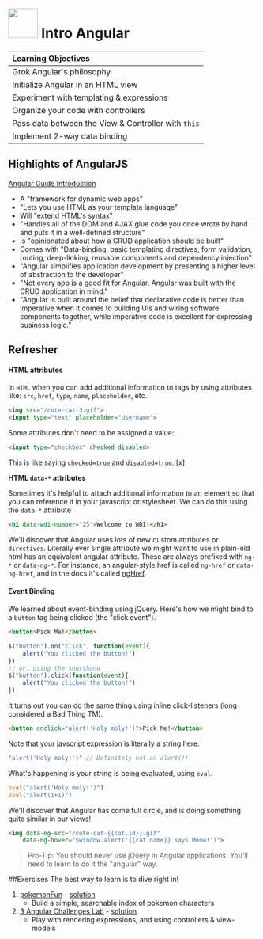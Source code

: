 # <img src="https://cloud.githubusercontent.com/assets/7833470/10899314/63829980-8188-11e5-8cdd-4ded5bcb6e36.png" height="60"> Intro Angular

| **Learning Objectives** |
| :---- |
| Grok Angular's philosophy |
| Initialize Angular in an HTML view |
| Experiment with templating & expressions |
| Organize your code with controllers |
| Pass data between the View & Controller with `this`|
| Implement 2-way data binding |


## Highlights of AngularJS

<a href="https://docs.angularjs.org/guide/introduction" target="_blank">Angular Guide Introduction</a>

* A "framework for dynamic web apps"
* "Lets you use HTML as your template language"
* Will "extend HTML's syntax"
* "Handles all of the DOM and AJAX glue code you once wrote by hand and puts it in a well-defined structure"
* Is "opinionated about how a CRUD application should be built"
* Comes with "Data-binding, basic templating directives, form validation, routing, deep-linking, reusable components and dependency injection"
* "Angular simplifies application development by presenting a higher level of abstraction to the developer"
* "Not every app is a good fit for Angular. Angular was built with the CRUD application in mind."
* "Angular is built around the belief that declarative code is better than imperative when it comes to building UIs and wiring software components together, while imperative code is excellent for expressing business logic."

## Refresher

#### HTML attributes
In `HTML` when you can add additional information to tags by using attributes like: `src`, `href`, `type`, `name`, `placeholder`, etc.

```html
<img src="/cute-cat-3.gif">
<input type="text" placeholder="Username">
```

Some attributes don't need to be assigned a value:

```html
<input type="checkbox" checked disabled>
```

This is like saying `checked=true` and `disabled=true`. [x]

**HTML `data-*` attributes**

Sometimes it's helpful to attach additional information to an element so that you can reference it in your javascript or stylesheet. We can do this using the `data-*` attribute

```html
<h1 data-wdi-number="25">Welcome to WDI!</h1>
```

We'll discover that Angular uses lots of new custom attributes or `directives`.
Literally ever single attribute we might want to use in plain-old html has an equivalent angular attribute. These are always prefixed with `ng-*` or `data-ng-*`. For instance, an angular-style href is called `ng-href` or `data-ng-href`, and in the docs it's called [ngHref](https://docs.angularjs.org/api/ng/directive/ngHref).

#### Event Binding
We learned about event-binding using jQuery. Here's how we might bind to a `button` tag being clicked (the "click event").

```html
<button>Pick Me!</button>
```

```js
$("button").on("click", function(event){
    alert("You clicked the button!")
});
// or, using the shorthand
$("button").click(function(event){
    alert("You clicked the button!")
});
```

It turns out you can do the same thing using inline click-listeners (long considered a Bad Thing TM).

```html
<button onclick="alert('Holy moly!')">Pick Me!</button>
```

Note that your javscript expression is literally a string here.
```js
"alert('Holy moly!')" // Definitely not an alert()!
```

What's happening is your string is being evaluated, using `eval`.

``` js
eval("alert('Holy moly!')")
eval("alert(1+1)")
```

We'll discover that Angular has come full circle, and is doing something quite similar in our views!

```html
<img data-ng-src="/cute-cat-{{cat.id}}.gif"
    data-ng-hover="$window.alert('{{cat.name}} says Meow!')">
```

> Pro-Tip: You should never use jQuery in Angular applications! You'll need to learn to do it the "angular" way.

##Exercises
The best way to learn is to dive right in!

1. [pokemonFun](exercises.md) - [solution](solution.md)
    * Build a simple, searchable index of pokemon characters
2. [3 Angular Challenges Lab](https://github.com/sf-wdi-25/intro_angular_challenges) - [solution](https://github.com/sf-wdi-25/intro_angular_challenges/tree/solution)
    * Play with rendering expressions, and using controllers & view-models

